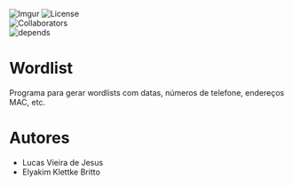 ![Imgur](https://i.imgur.com/WzW4rMR.gif)
![License](https://img.shields.io/badge/License-GPLv3-brightgreen.svg)  
![Collaborators](https://img.shields.io/badge/Collaborators-2-red.svg)  
![depends](https://img.shields.io/badge/dependencies-python%203-yellow.svg)  

# Wordlist
Programa para gerar wordlists com datas, números de telefone, endereços MAC, etc.

# Autores
* Lucas Vieira de Jesus
* Elyakim Klettke Britto
